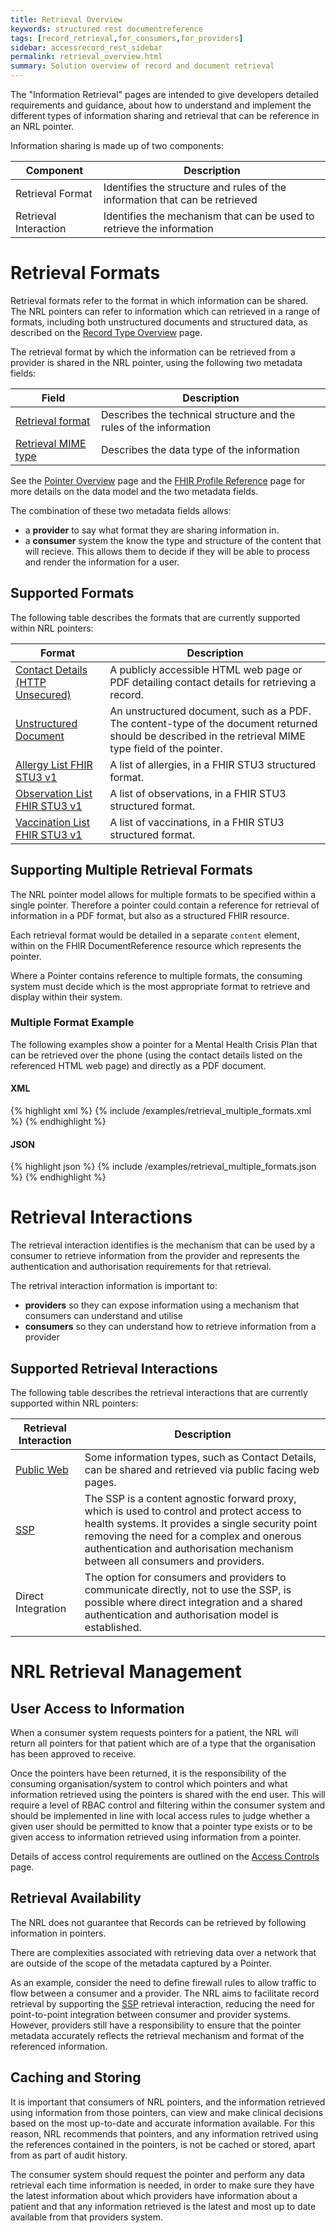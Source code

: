 ```yaml
---
title: Retrieval Overview
keywords: structured rest documentreference
tags: [record_retrieval,for_consumers,for_providers]
sidebar: accessrecord_rest_sidebar
permalink: retrieval_overview.html
summary: Solution overview of record and document retrieval
---
```


The "Information Retrieval" pages are intended to give developers detailed requirements and guidance, about how to understand and implement the different types of information sharing and retrieval that can be reference in an NRL pointer.

Information sharing is made up of two components:

| Component | Description |
| --- | --- |
| Retrieval Format | Identifies the structure and rules of the information that can be retrieved |
| Retrieval Interaction | Identifies the mechanism that can be used to retrieve the information |

# Retrieval Formats

Retrieval formats refer to the format in which information can be shared. The NRL pointers can refer to information which can retrieved in a range of formats, including both unstructured documents and structured data, as described on the [Record Type Overview](record_type_overview.html) page.

The retrieval format by which the information can be retrieved from a provider is shared in the NRL pointer, using the following two metadata fields:

| Field | Description |
| --- | --- |
| [Retrieval format](explore_reference.html#retrieval-format) | Describes the technical structure and the rules of the information |
| [Retrieval MIME type](explore_reference.html#retrieval-mime-type) | Describes the data type of the information |

See the [Pointer Overview](pointer_overview.html) page and the [FHIR Profile Reference](explore_reference.html) page for more details on the data model and the two metadata fields.

The combination of these two metadata fields allows:
- a **provider** to say what format they are sharing information in.
- a **consumer** system the know the type and structure of the content that will recieve. This allows them to decide if they will be able to process and render the information for a user.


## Supported Formats

The following table describes the formats that are currently supported within NRL pointers:

| Format | Description |
|-----------|----------------|
| [Contact Details (HTTP Unsecured)](retrieval_contact_details.html) | A publicly accessible HTML web page or PDF detailing contact details for retrieving a record. |
| [Unstructured Document](retrieval_contact_details) | An unstructured document, such as a PDF. The content-type of the document returned should be described in the retrieval MIME type field of the pointer. |
| [Allergy List FHIR STU3 v1](retrieval_allergies_fhir_stu3.html) | A list of allergies, in a FHIR STU3 structured format. |
| [Observation List FHIR STU3 v1](retrieval_observations_fhir_stu3.html) | A list of observations, in a FHIR STU3 structured format. |
| [Vaccination List FHIR STU3 v1](retrieval_vaccinations_fhir_stu3.html) | A list of vaccinations, in a FHIR STU3 structured format. |


## Supporting Multiple Retrieval Formats

The NRL pointer model allows for multiple formats to be specified within a single pointer. Therefore a pointer could contain a reference for retrieval of information in a PDF format, but also as a structured FHIR resource.

Each retrieval format would be detailed in a separate `content` element, within on the FHIR DocumentReference resource which represents the pointer.

Where a Pointer contains reference to multiple formats, the consuming system must decide which is the most appropriate format to retrieve and display within their system.


### Multiple Format Example

The following examples show a pointer for a Mental Health Crisis Plan that can be retrieved over the phone (using the contact details listed on the referenced HTML web page) and directly as a PDF document.

#### XML

<div class="github-sample-wrapper scroll-height-350">
{% highlight xml %}
{% include /examples/retrieval_multiple_formats.xml %}
{% endhighlight %}
</div>

#### JSON

<div class="github-sample-wrapper scroll-height-350">
{% highlight json %}
{% include /examples/retrieval_multiple_formats.json %}
{% endhighlight %}
</div>




# Retrieval Interactions

The retrieval interaction identifies is the mechanism that can be used by a consumer to retrieve information from the provider and represents the authentication and authorisation requirements for that retrieval.

The retrival interaction information is important to:

- **providers** so they can expose information using a mechanism that consumers can understand and utilise
- **consumers** so they can understand how to retrieve information from a provider


## Supported Retrieval Interactions

The following table describes the retrieval interactions that are currently supported within NRL pointers:

| Retrieval Interaction | Description |
|-----------|----------------|
| [Public Web](retrieval_http_unsecure.html) | Some information types, such as Contact Details, can be shared and retrieved via public facing web pages. |
| [SSP](retrieval_ssp.html) | The SSP is a content agnostic forward proxy, which is used to control and protect access to health systems. It provides a single security point removing the need for a complex and onerous authentication and authorisation mechanism between all consumers and providers. |
| Direct Integration | The option for consumers and providers to communicate directly, not to use the SSP, is possible where direct integration and a shared authentication and authorisation model is established. |



# NRL Retrieval Management

## User Access to Information

When a consumer system requests pointers for a patient, the NRL will return all pointers for that patient which are of a type that the organisation has been approved to receive.

Once the pointers have been returned, it is the responsibility of the consuming organisation/system to control which pointers and what information retrieved using the pointers is shared with the end user. This will require a level of RBAC control and filtering within the consumer system and should be implemented in line with local access rules to judge whether a given user should be permitted to know that a pointer type exists or to be given access to information retrieved using information from a pointer.

Details of access control requirements are outlined on the [Access Controls](explore_rbac_mapping.html) page.


## Retrieval Availability

The NRL does not guarantee that Records can be retrieved by following information in pointers. 

There are complexities associated with retrieving data over a network that are outside of the scope of the metadata captured by a Pointer.

As an example, consider the need to define firewall rules to allow traffic to flow between a consumer and a provider. The NRL aims to facilitate record retrieval by supporting the [SSP](retrieval_ssp.html) retrieval interaction, reducing the need for point-to-point integration between consumer and provider systems. However, providers still have a responsibility to ensure that the pointer metadata accurately reflects the retrieval mechanism and format of the referenced information.


## Caching and Storing

It is important that consumers of NRL pointers, and the information retrieved using information from those pointers, can view and make clinical decisions based on the most up-to-date and accurate information available. For this reason, NRL recommends that pointers, and any information retrived using the references contained in the pointers, is not be cached or stored, apart from as part of audit history.

The consumer system should request the pointer and perform any data retrieval each time information is needed, in order to make sure they have the latest information about which providers have information about a patient and that any information retrieved is the latest and most up to date available from that providers system.
